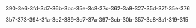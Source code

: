390-3e6-3fd-3d7-36b-3bc-35e-3c8-37c-362-3a9-327-35d-37f-35e-376

3b7-373-394-31a-3e2-389-3d7-37a-397-3cb-30b-357-3c8-3a1-319-315
